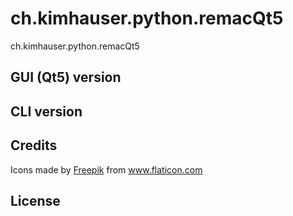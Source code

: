 # ch.kimhauser.python.remacQt5
ch.kimhauser.python.remacQt5

## GUI (Qt5) version

## CLI version

## Credits
<div>Icons made by <a href="https://www.freepik.com" title="Freepik">Freepik</a> from <a href="https://www.flaticon.com/" title="Flaticon">www.flaticon.com</a></div>

## License